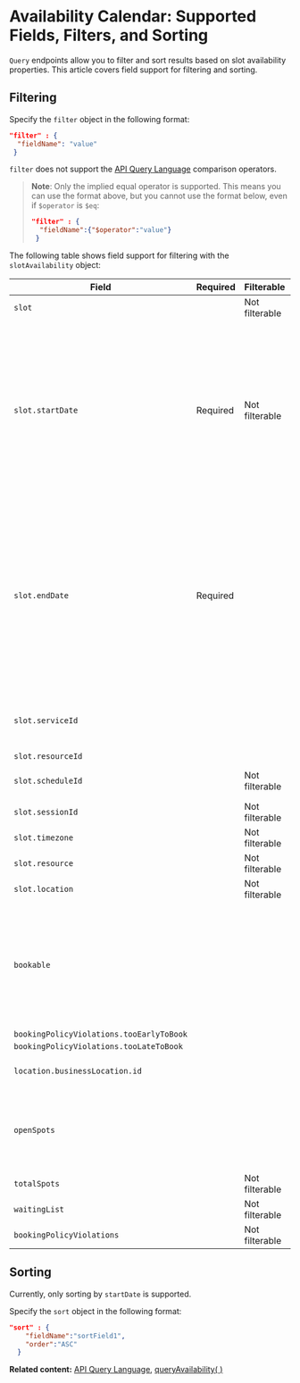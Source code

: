 # Availability Calendar: Supported Fields, Filters, and Sorting

`Query` endpoints allow you to filter and sort results based on slot availability properties. This article covers field support for filtering and sorting.

## Filtering

Specify the `filter` object in the following format:  

```json
"filter" : {  
  "fieldName": "value"  
 } 
```

`filter` does not support the [API Query Language](https://www.wix.com/velo/reference/api-overview/api-query-language) comparison operators. 

> **Note**: Only the implied equal operator is supported. This means you can use the 
>    format above, but you cannot use the format below, even if `$operator` is `$eq`: 
>    
>    ```json
>    "filter" : {  
>      "fieldName":{"$operator":"value"}  
>     }
>    ```


The following table shows field support for filtering with the `slotAvailability` object:

| Field                | Required | Filterable | Sortable | Notes |
| -------------------- | -------- | -----------| -------- | ----- |
| `slot`   |  | Not filterable |  |  |
| `slot.startDate`            | Required | Not filterable | Sortable | Returns slots that start at, or after, this date. If `timezone` is specified, the `slot.startDate` for the query is according to the local date and time, which means that the timezone offset in the format is ignored.  |
| `slot.endDate`            | Required  |  |  | Returns slots that end at, or before, this date. If the `timezone `is specified, the `slot.endDate` for the query is according to the local date and time, which means that the timezone offset in the format is ignored. |
| `slot.serviceId`            |  |  |  | Supports multiple values, returned if slot is provided. |
| `slot.resourceId`            |  |  |  |  |
| `slot.scheduleId`  |  | Not filterable  |  | Returned if `slot` is provided.  |
| `slot.sessionId`   |  | Not filterable  |  |  |
| `slot.timezone`    |  |  Not filterable |  |  |
| `slot.resource`    |  |  Not filterable  |  |  |
| `slot.location`    |  |  Not filterable  |  |  |
| `bookable`            |  |  |  | When filtered by `true`, returns only available slots. Otherwise, returns both available and non-available slots. This field is always returned. |
| `bookingPolicyViolations.tooEarlyToBook` |  |  |  |
| `bookingPolicyViolations.tooLateToBook` |  |  |  |
| `location.businessLocation.id`  |  |  | Supports multiple values. |
| `openSpots` |  |  | Returns slots with at least this number of open spots. |
| `totalSpots`    |  |  Not filterable  |  |  |
| `waitingList`    |  |  Not filterable  |  |  |
| `bookingPolicyViolations`    |  |  Not filterable  |  |  |                                                                                                                                                                                                                                                                                                                   |


## Sorting 

Currently, only sorting by `startDate` is supported.

Specify the `sort` object in the following format:  

```json
"sort" : { 
    "fieldName":"sortField1",
    "order":"ASC"
  }
```


__Related content:__
[API Query Language](https://www.wix.com/velo/reference/api-overview/api-query-language),
[queryAvailability( )](https://www.wix.com/velo/reference/wix-bookings-v2/availabilitycalendar/queryavailability)